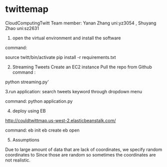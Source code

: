 # twittemap
CloudComputingTwitt
Team member: Yanan Zhang uni:yz3054 , Shuyang Zhao uni:sz2631
1. open the virtual environment and install the software

command: 

source twitt/bin/activate
pip install -r requirements.txt

2. Streaming Tweets
Create an EC2 instance
Pull the repo from Github
command :

python streaming.py’

3.run application: search tweets keyword through dropdown menu 

command:
python application.py

4. deploy using EB 

http://couldtwittmap.us-west-2.elasticbeanstalk.com/

command:
eb init
eb create
eb open


5. Assumptions

Due to large amount of data that are lack of coordinates, we specify random coordinates to 
Since those are random so sometimes the coordinates are not realistic.
